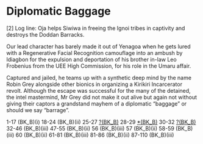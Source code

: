# Diplomatic Baggage

[2] Log line: Oja helps Siwiwa in freeing the Ignoi tribes in captivity and destroys the Doddan Barracks.

Our lead character has barely made it out of Yenagoa when he gets lured with a Regenerative Facial Recognition camouflage into an ambush by Idiagbon for the expulsion and deportation of his brother in-law Leo Frobenius from the UEE High Commission, for his role in the Umaru affair.  

Captured and jailed, he teams up with a synthetic deep mind by the name Robin Grey alongside other bionics in organizing a Kirikiri Incarcerator revolt. Although the escape was successful for the many of the detained, the intel mastermind, Mr Grey did not make it out alive but again not without giving their captors a grandstand mayhem of a diplomatic “baggage” or should we say “barrage”.  

1-17 (BK_B)(i) 
18-24 (BK_B)(ii) 
25-27 [?(BK_B)](?) 
28-29 [*(BK_B)](*) 
30-32 [?(BK_B)](?) 
32-46 (BK_B)(iii) 
47-55 (BK_B)(ii) 
56 (BK_B)(iii) 
57 (BK_B)(ii) 
58-59 (BK_B)(iii) 
60 (BK_B)(ii) 
61-81 (BK_B)(iii) 
81-86 (BK_B)(ii) 
87-110 (BK_B)(iii)
